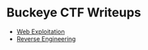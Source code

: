 <h1>Buckeye CTF Writeups </h1>


- [Web Exploitation](https://github.com/angietechcafe/CTFWriteUps/blob/main/Buckeye%20CTF/Buckeyenotes.MD)
- [Reverse Engineering](https://github.com/angietechcafe/CTFWriteUps/blob/main/Buckeye%20CTF/Soda.md)
